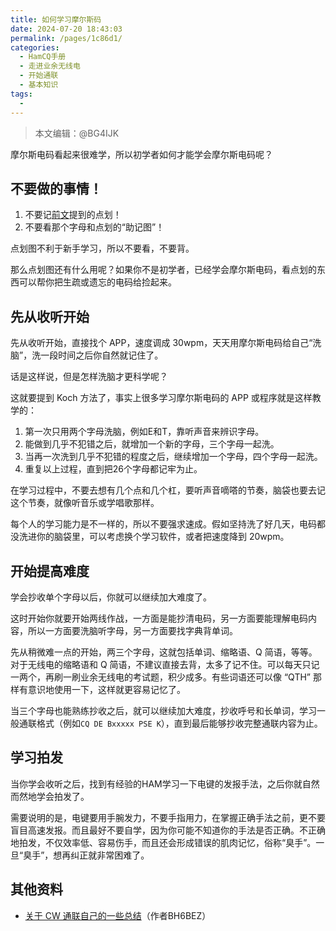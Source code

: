 ```yaml
---
title: 如何学习摩尔斯码
date: 2024-07-20 18:43:03
permalink: /pages/1c86d1/
categories:
  - HamCQ手册
  - 走进业余无线电
  - 开始通联
  - 基本知识
tags:
  - 
---
```

> 本文编辑：@BG4IJK

摩尔斯电码看起来很难学，所以初学者如何才能学会摩尔斯电码呢？

## 不要做的事情！

1. 不要记[前文](/pages/cabf09/)提到的点划！
2. 不要看那个字母和点划的“助记图”！

点划图不利于新手学习，所以不要看，不要背。

那么点划图还有什么用呢？如果你不是初学者，已经学会摩尔斯电码，看点划的东西可以帮你把生疏或遗忘的电码给捡起来。

## 先从收听开始

先从收听开始，直接找个 APP，速度调成 30wpm，天天用摩尔斯电码给自己“洗脑”，洗一段时间之后你自然就记住了。

话是这样说，但是怎样洗脑才更科学呢？

这就要提到 Koch 方法了，事实上很多学习摩尔斯电码的 APP 或程序就是这样教学的：

1. 第一次只用两个字母洗脑，例如E和T，靠听声音来辨识字母。
2. 能做到几乎不犯错之后，就增加一个新的字母，三个字母一起洗。
3. 当再一次洗到几乎不犯错的程度之后，继续增加一个字母，四个字母一起洗。
4. 重复以上过程，直到把26个字母都记牢为止。

在学习过程中，不要去想有几个点和几个杠，要听声音嘀嗒的节奏，脑袋也要去记这个节奏，就像听音乐或学唱歌那样。

每个人的学习能力是不一样的，所以不要强求速成。假如坚持洗了好几天，电码都没洗进你的脑袋里，可以考虑换个学习软件，或者把速度降到 20wpm。

## 开始提高难度

学会抄收单个字母以后，你就可以继续加大难度了。

这时开始你就要开始两线作战，一方面是能抄清电码，另一方面要能理解电码内容，所以一方面要洗脑听字母，另一方面要找字典背单词。

先从稍微难一点的开始，两三个字母，这就包括单词、缩略语、Q 简语，等等。对于无线电的缩略语和 Q 简语，不建议直接去背，太多了记不住。可以每天只记一两个，再刷一刷业余无线电的考试题，积少成多。有些词语还可以像 “QTH” 那样有意识地使用一下，这样就更容易记忆了。

当三个字母也能熟练抄收之后，就可以继续加大难度，抄收呼号和长单词，学习一般通联格式（例如`CQ DE Bxxxxx PSE K`），直到最后能够抄收完整通联内容为止。

## 学习拍发

当你学会收听之后，找到有经验的HAM学习一下电键的发报手法，之后你就自然而然地学会拍发了。

需要说明的是，电键要用手腕发力，不要手指用力，在掌握正确手法之前，更不要盲目高速发报。而且最好不要自学，因为你可能不知道你的手法是否正确。不正确地拍发，不仅效率低、容易伤手，而且还会形成错误的肌肉记忆，俗称“臭手”。一旦“臭手”，想再纠正就非常困难了。

## 其他资料

* [关于 CW 通联自己的一些总结](https://forum.hamcq.cn/d/1276)（作者BH6BEZ）

